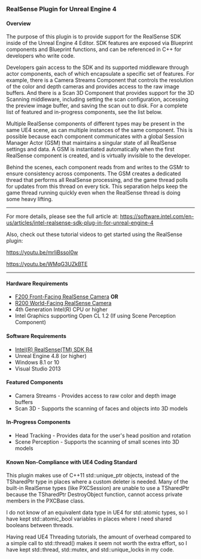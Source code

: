 ### <b>RealSense Plugin for Unreal Engine 4</b>

#### Overview
The purpose of this plugin is to provide support for the RealSense SDK inside of the Unreal Engine 4 Editor. SDK features are exposed via Blueprint components and Blueprint functions, and can be referenced in C++ for developers who write code. 

Developers gain access to the SDK and its supported middleware through actor components, each of which encapsulate a specific set of features. For example, there is a Camera Streams Component that controls the resolution of the color and depth cameras and provides access to the raw image buffers. And there is a Scan 3D Component that provides support for the 3D Scanning middleware, including setting the scan configuration, accessing the preview image buffer, and saving the scan out to disk. For a complete list of featured and in-progress components, see the list below.

Multiple RealSense components of different types may be present in the same UE4 scene, as can multiple instances of the same component. This is possible because each component communicates with a global Session Manager Actor (GSM) that maintains a singular state of all RealSense settings and data. A GSM is instantiated automatically when the first RealSense component is created, and is virtually invisible to the developer. 

Behind the scenes, each component reads from and writes to the GSMr to ensure consistency across components. The GSM creates a dedicated thread that performs all RealSense processing, and the game thread polls for updates from this thread on every tick. This separation helps keep the game thread running quickly even when the RealSense thread is doing some heavy lifting.

- - -

For more details, please see the full article at: https://software.intel.com/en-us/articles/intel-realsense-sdk-plug-in-for-unreal-engine-4

Also, check out these tutorial videos to get started using the RealSense plugin: 

https://youtu.be/mrIiBssoI0w

https://youtu.be/WMqG3UZkBTE

- - -

#### Hardware Requirements
* [F200 Front-Facing RealSense Camera](http://click.intel.com/intel-realsense-developer-kit.html) __OR__
* [R200 World-Facing RealSense Camera](http://click.intel.com/intel-realsense-developer-kit-r200.html)
* 4th Generation Intel(R) CPU or higher
* Intel Graphics supporting Open CL 1.2 (If using Scene Perception Component)

#### Software Requirements
* [Intel(R) RealSense(TM) SDK R4](https://software.intel.com/en-us/intel-realsense-sdk/download)
* Unreal Engine 4.8 (or higher)
* Windows 8.1 or 10
* Visual Studio 2013

#### Featured Components
* Camera Streams - Provides access to raw color and depth image buffers
* Scan 3D - Supports the scanning of faces and objects into 3D models

#### In-Progress Components
* Head Tracking - Provides data for the user's head position and rotation
* Scene Perception - Supports the scanning of small scenes into 3D models


#### Known Non-Compliance with UE4 Coding Standard
This plugin makes use of C++11 std::unique_ptr objects, instead of the TSharedPtr type in places where a custom deleter is needed.
Many of the built-in RealSense types (like PXCSession) are unable to use a TSharedPtr because the TSharedPtr DestroyObject function, cannot access private members in the PXCBase class.

I do not know of an equivalent data type in UE4 for std::atomic<T> types, so I have kept std::atomic_bool variables in places where I need shared booleans between threads.

Having read UE4 Threading tutorials, the amount of overhead compared to a simple call to std::thread() makes it seem not worth the extra effort, so I have kept std::thread, std::mutex, and std::unique_locks in my code.
